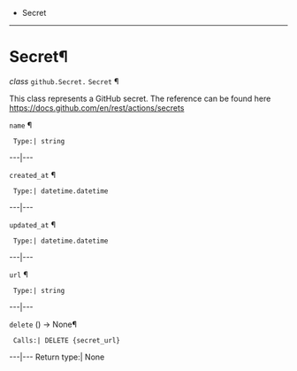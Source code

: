   + Secret

* * *
# Secret¶

_class_ `github.Secret.`  `Secret` ¶

This class represents a GitHub secret. The reference can be found here https://docs.github.com/en/rest/actions/secrets

`name` ¶

     Type:| string

---|---

`created_at` ¶

     Type:| datetime.datetime

---|---

`updated_at` ¶

     Type:| datetime.datetime

---|---

`url` ¶

     Type:| string

---|---

`delete` () → None¶

     Calls:| DELETE {secret_url}

---|---
Return type:| None
